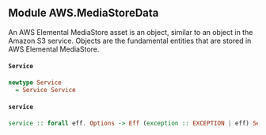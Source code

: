 ## Module AWS.MediaStoreData

<p>An AWS Elemental MediaStore asset is an object, similar to an object in the Amazon S3 service. Objects are the fundamental entities that are stored in AWS Elemental MediaStore.</p>

#### `Service`

``` purescript
newtype Service
  = Service Service
```

#### `service`

``` purescript
service :: forall eff. Options -> Eff (exception :: EXCEPTION | eff) Service
```


